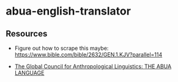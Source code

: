 # abua-english-translator

## Resources
- Figure out how to scrape this maybe: https://www.bible.com/bible/2632/GEN.1.KJV?parallel=114

- [The Global Council for Anthropological Linguistics: THE ABUA LANGUAGE](https://glocal.soas.ac.uk/abua/#:~:text=Abua%20is%20a%20Niger%2DCongo,of%20the%20Ijaw%20language%20family.)
